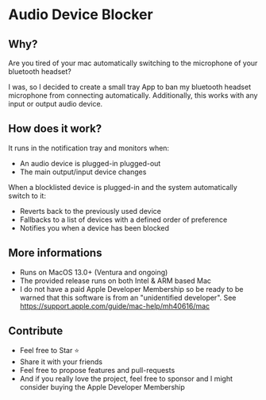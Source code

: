Audio Device Blocker
====================

Why?
----

Are you tired of your mac automatically switching to the microphone of your bluetooth headset?

I was, so I decided to create a small tray App to ban my bluetooth headset microphone from connecting automatically.
Additionally, this works with any input or output audio device.

How does it work?
-----------------

It runs in the notification tray and monitors when:
- An audio device is plugged-in plugged-out
- The main output/input device changes

When a blocklisted device is plugged-in and the system automatically switch to it:
- Reverts back to the previously used device
- Fallbacks to a list of devices with a defined order of preference
- Notifies you when a device has been blocked

More informations
-----------------

- Runs on MacOS 13.0+ (Ventura and ongoing)
- The provided release runs on both Intel & ARM based Mac
- I do not have a paid Apple Developer Membership so be ready to be warned that this software is from an "unidentified developer". See https://support.apple.com/guide/mac-help/mh40616/mac

Contribute
----------

- Feel free to Star ⭐
- Share it with your friends
- Feel free to propose features and pull-requests
- And if you really love the project, feel free to sponsor and I might consider buying the Apple Developer Membership
